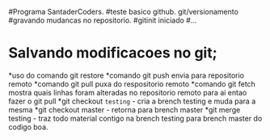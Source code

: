 #Programa SantaderCoders.
#teste basico github. git/versionamento
#gravando mudancas no repositorio.
#gitinit iniciado
#...
# Salvando modificacoes no git;
*uso do comando git restore
*comando git push envia para repositorio remoto
*comando git pull puxa do respositorio remoto
*comando git fetch mostra quais linhas foram alteradas no repositorio remoto para ai entao fazer o git pull
*git checkout `testing` -  cria a brench testing e muda para a mesma
*git checkout master - retorna para brench master
*git merge testing -  traz todo material contigo na brench testing para brench master do codigo
boa.